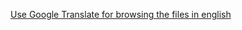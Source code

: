 [Use Google Translate for browsing the files in english](https://translate.googleusercontent.com/translate_c?act=url&depth=1&hl=en&ie=UTF8&prev=_t&rurl=translate.google.co.uk&sl=pl&sp=nmt4&tl=en&u=https://github.com/activeagenda/documentation/tree/master/3%2520%2520Module%2520development/Technology%2520Notices&usg=ALkJrhiJZO-asAW_c10QufCQVlMNrwz7cg)